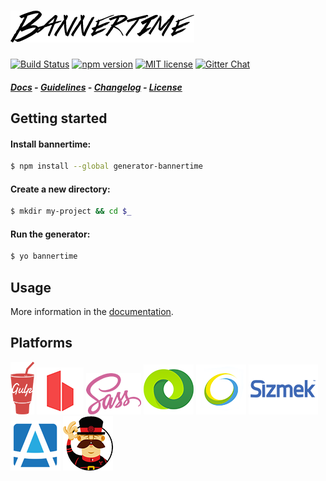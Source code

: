 # ![Logo](generators/app/templates/src/base/images/logo.png)

[![Build Status](https://travis-ci.org/pyramidium/generator-bannertime.svg?branch=master)](https://travis-ci.org/pyramidium/generator-bannertime)
[![npm version](http://img.shields.io/npm/v/generator-bannertime.svg?style=flat)](https://npmjs.org/package/generator-bannertime "View this project on npm")
[![MIT license](http://img.shields.io/badge/license-MIT-brightgreen.svg)](http://opensource.org/licenses/MIT)
[![Gitter Chat](http://img.shields.io/badge/chat-online-brightgreen.svg)](https://gitter.im/pyramidium/generator-bannertime)

##### [Docs](docs/readme.md) - [Guidelines](contributing.md) - [Changelog](https://github.com/pyramidium/generator-bannertime/releases) - [License](http://opensource.org/licenses/MIT)

## Getting started

#### Install bannertime:
```sh
$ npm install --global generator-bannertime
```

#### Create a new directory:
```sh
$ mkdir my-project && cd $_
```

#### Run the generator:
```sh
$ yo bannertime
```

## Usage

More information in the [documentation](docs/readme.md).

## Platforms

![Logo](docs/assets/gulp.png)
![Logo](docs/assets/browsersync.png)
![Logo](docs/assets/sass.png)
![Logo](docs/assets/doubleclick.png)
![Logo](docs/assets/adform.png)
![Logo](docs/assets/sizmek.png)
![Logo](docs/assets/atlas.png)
![Logo](docs/assets/yeoman.png)

